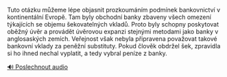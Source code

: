 
Tuto otázku můžeme lépe objasnit prozkoumáním podmínek bankovnictví v kontinentální Evropě. Tam byly obchodní banky zbaveny všech omezení týkajících se objemu šekovatelných vkladů. Proto byly schopny poskytovat oběžný úvěr a provádět úvěrovou expanzi stejnými metodami jako banky v anglosaských zemích. Veřejnost však nebyla připravena považovat takové bankovní vklady za peněžní substituty. Pokud člověk obdržel šek, zpravidla si ho ihned nechal vyplatit, a tedy vybral peníze z banky.

[🔊 Poslechnout audio](/data/7-paragraphs/audio/chapter_82/para_011-Tuto-otzku-meme-lpe-objasnit-prozkoumnm-podm.mp3)
